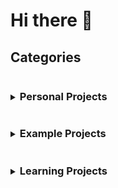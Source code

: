 # Hi there 👋

## Categories

<details>
  <summary> <h3 style="display: inline-block">Personal Projects</h3></summary>

  Personal Projects

  - [frm-proton-switch](https://github.com/tkodev/frm-proton-switch), [utils-scripts](https://github.com/tkodev/utils-scripts), [site-tkodev](https://github.com/tkodev/site-tkodev), [app-infolio](https://github.com/tkodev/app-infolio), [lib-facetor](https://github.com/tkodev/lib-facetor), [frm-hackintosh](https://github.com/tkodev/frm-hackintosh), [site-tna](https://github.com/tkodev/site-tna), [site-kid](https://github.com/tkodev/site-kid), [lib-gulp-json-tasks](https://github.com/tkodev/lib-gulp-json-tasks), [lib-instance-control](https://github.com/tkodev/lib-instance-control), [app-gitsync](https://github.com/tkodev/app-gitsync), [frm-pimodules](https://github.com/tkodev/frm-pimodules), [tkodev](https://github.com/tkodev/tkodev), [utils-toolkit](https://github.com/tkodev/utils-toolkit), [site-juno](https://github.com/tkodev/site-juno)
</details>

<details>
  <summary> <h3 style="display: inline-block">Example Projects</h3></summary>

  Examples, Boilerplates and Proof of concepts, Etc.

  - [ex-monorepos](https://github.com/tkodev/ex-monorepos), [ex-ts-next-mui-jest](https://github.com/tkodev/ex-ts-next-mui-jest), [ex-snippets](https://github.com/tkodev/ex-snippets)
</details>

<details>
  <summary> <h3 style="display: inline-block">Learning Projects</h3></summary>

  Bootcamp Work, Hackathons, Trials, Etc.

  - [fcc-local-weather](https://github.com/tkodev/fcc-local-weather), [fcc-quote-machine](https://github.com/tkodev/fcc-quote-machine), [fcc-tribute-page](https://github.com/tkodev/fcc-tribute-page), [fcc-twitch-viewer](https://github.com/tkodev/fcc-twitch-viewer), [fcc-wikipedia-viewer](https://github.com/tkodev/fcc-wikipedia-viewer), [fcc-calculator](https://github.com/tkodev/fcc-calculator), [fcc-pomodoro-clock](https://github.com/tkodev/fcc-pomodoro-clock), [fcc-tic-tac-toe](https://github.com/tkodev/fcc-tic-tac-toe), [fcc-simon-game](https://github.com/tkodev/fcc-simon-game), [pm-technical-interview](https://github.com/tkodev/pm-technical-interview), [fcc-survey-form](https://github.com/tkodev/fcc-survey-form), [fcc-product-page](https://github.com/tkodev/fcc-product-page), [fcc-docs-page](https://github.com/tkodev/fcc-docs-page), [fcc-markdown-preview](https://github.com/tkodev/fcc-markdown-preview), [fcc-drum-machine](https://github.com/tkodev/fcc-drum-machine), [hackathon-oxford-2019](https://github.com/tkodev/hackathon-oxford-2019), [trial-advent-of-code-2019](https://github.com/tkodev/trial-advent-of-code-2019)
</details>


<!--

<details>
  <summary> <h3 style="display: inline-block">Family Projects</h3></summary>

  Family Projects

  - [jhe-votebot](https://github.com/tkodev/jhe-votebot), [jhe-repo](https://github.com/tkodev/jhe-repo), [jko-repo](https://github.com/tkodev/jko-repo)
</details>


<details>
  <summary> <h3 style="display: inline-block">Design Projects</h3></summary>

  Sketch, Photoshop, Illustrator, Design work, Etc.

  - [gfx-abc-cakes](https://github.com/tkodev/gfx-abc-cakes), [gfx-hybrid-theme](https://github.com/tkodev/gfx-hybrid-theme), [gfx-naha-sushi](https://github.com/tkodev/gfx-naha-sushi), [gfx-pixel-infinity](https://github.com/tkodev/gfx-pixel-infinity), [id-1900s-queen-st-modernization](https://github.com/tkodev/id-1900s-queen-st-modernization), [id-alexandra-park-revitalization](https://github.com/tkodev/id-alexandra-park-revitalization), [id-art-gallery-of-ontario-staircase](https://github.com/tkodev/id-art-gallery-of-ontario-staircase), [id-casa-das-canoas-scale-model](https://github.com/tkodev/id-casa-das-canoas-scale-model), [id-mocca-courtyard-module-rev-1](https://github.com/tkodev/id-mocca-courtyard-module-rev-1), [id-mocca-courtyard-module-rev-2](https://github.com/tkodev/id-mocca-courtyard-module-rev-2), [id-mood-light-modulator](https://github.com/tkodev/id-mood-light-modulator), [id-sculpture-gallery](https://github.com/tkodev/id-sculpture-gallery), [gfx-early-graphical-design](https://github.com/tkodev/gfx-early-graphical-design), [gfx-shirts](https://github.com/tkodev/gfx-shirts)
</details>


## Notes 

**tkodev/tkodev** is a ✨ _special_ ✨ repository because its `README.md` (this file) appears on your GitHub profile.

Here are some ideas to get you started:

- 🔭 I’m currently working on ...
- 🌱 I’m currently learning ...
- 👯 I’m looking to collaborate on ...
- 🤔 I’m looking for help with ...
- 💬 Ask me about ...
- 📫 How to reach me: ...
- 😄 Pronouns: ...
- ⚡ Fun fact: ...

-->
